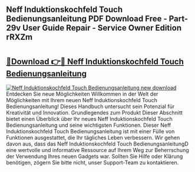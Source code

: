 ## Neff Induktionskochfeld Touch Bedienungsanleitung PDF Download Free - Part-29v User Guide Repair - Service Owner Edition rRXZm

# <h2><a href="http://df0aumq.blite.top/?on=Neff+Induktionskochfeld+Touch+Bedienungsanleitung">🔗Download 👉🔴 Neff Induktionskochfeld Touch Bedienungsanleitung</a></h2>

[![Neff Induktionskochfeld Touch Bedienungsanleitung new download](https://i.imgur.com/lujVjoI.png)](http://df0aumq.blite.top/?on=Neff+Induktionskochfeld+Touch+Bedienungsanleitung)
Entdecken Sie neue Möglichkeiten Willkommen in der Welt der Möglichkeiten mit Ihrem neuen Neff Induktionskochfeld Touch Bedienungsanleitung! Dieses Handbuch untersucht sein Potenzial für Kreativität und Innovation. Grundlegendes zum Produkt Dieser Abschnitt bietet einen Überblick über Ihr neues Neff Induktionskochfeld Touch Bedienungsanleitung und seine wichtigsten Funktionen. Dieser Neff Induktionskochfeld Touch Bedienungsanleitung ist mit einer Fülle von Funktionen ausgestattet, die Ihr tägliches Leben verbessern. Wir gehen davon aus, dass das Neff Induktionskochfeld Touch BedienungsanleitungD eine wertvolle und informative Ressource auf Ihrem Weg zur Beherrschung der Verwendung Ihres neuen Gadgets war. Sollten Sie Hilfe oder Klärung benötigen, zögern Sie bitte nicht, unser Support-Team zu kontaktieren.
